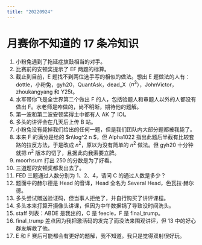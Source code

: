 ```yaml
---
title: "20220924"
---
```

月赛你不知道的 17 条冷知识
===

1.  小粉兔遇到了拖延症旗鼓相当的对手。
2.  比赛前的安顿奖提示了 EF 两题的标算。
3.  截止到目前，E 题找不到两位选手写的相似的做法。想出 E 题做法的人有：dottle，小粉兔，gyh20，QuantAsk，dead_X（$n^3$），JohnVictor，zhoukangyang 和 Y25t。
4.  水军带你飞是全世界第二个做出 F 的人，包括验题人和审题人以外的人都没有做出 F。水老师是咋做的，尚不明晰，期待他的题解。
5.  第一波和第二波安顿奖得主中都有人 AK 了 IOI。
6.  多头的讲评会在几天后上传 B 站。
7.  小粉兔没有毙掉我们给出的任何一题，但是我们团队内大部分题都被我毙了。
8.  本来 F 的满分是给的 $n\log^2 n $，但 Alpha1022 指出此题后半截有比较套路的拉反方法，于是改成 $n^2$，原以为没有简单的 $n^2$ 做法。但 gyh20 十分钟就把 $n^2$ 版本的切了，且据此向我索要立牌。
9.  moorhsum 打出 250 的分数是为了好看。
10.  三道题的安顿奖都发出去了。
11.  FED 三题通过人数分别为 1、2、4，请问 C 的通过人数是多少？
12.  题面中的赫尔德是 Head 的音译，Head 全名为 Several Head，色瓦拉·赫尔德。
13.  多头尝试赠送验证码，但当事人拒绝了，并自行购买了讲评课程。
14.  多头本来打算开摄像头讲课，但因为中午数据锅了导致没时间洗头。
15.  staff 列表：ABDE 是我出的，C 是 feecle，F 是 final_trump。
16.  final_trump 差点因为我把激活码的发完了而没法来围观讲评，但 13 中的好心群友解救了他。
17.  E 和 F 赛后可能都会有更好的题解，我不知道。我只是觉得双射很好玩。
